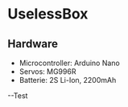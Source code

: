 # UselessBox

## Hardware
- Microcontroller: Arduino Nano
- Servos: MG996R
- Batterie: 2S Li-Ion, 2200mAh

--Test